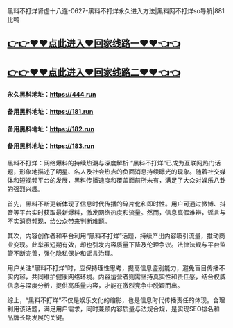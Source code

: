 黑料不打烊肾虚十八连-0627-黑料不打烊永久进入方法|黑料网不打烊so导航|881比鸭

## [👉👉♥♥点此进入♥回家线路一♥♥👈👈](https://unpkg.com/182run/index.html)
## [👉👉♥♥点此进入♥回家线路二♥♥👈👈](https://unpkg.com/182-1run/index.html)

#### 永久黑料地址：https://444.run
#### 备用黑料地址：https://181.run
#### 备用黑料地址：https://182.run
#### 备用黑料地址：https://183.run

黑料不打烊：网络爆料的持续热潮与深度解析
“黑料不打烊”已成为互联网热门话题，形象地描述了明星、名人及社会热点的负面消息持续曝光的现象。随着社交媒体和短视频平台的发展，黑料传播速度和覆盖面前所未有，满足了大众对娱乐八卦的强烈兴趣。

首先，黑料不断更新体现了信息时代传播的碎片化和即时性。用户可通过微博、抖音等平台实时获取最新爆料，激发网络热度和流量。然而，信息真假难辨，谣言与不实消息频现，给公众带来判断难题。

其次，内容创作者和平台利用“黑料不打烊”话题，持续产出内容吸引流量，推动商业变现。此举虽短期有效，却也引发内容质量下降及伦理争议。法律法规与平台监管不断完善，强化隐私保护和谣言治理。

用户关注“黑料不打烊”时，应保持理性思考，提高信息鉴别能力，避免盲目传播不实内容，共同维护健康网络环境。内容运营者则需坚持真实性和责任感，结合权威信息与深度分析，提供高质量内容，才能在激烈竞争中脱颖而出。

综上，“黑料不打烊”不仅是娱乐文化的缩影，也是信息时代传播责任的体现。合理利用该话题，满足用户需求，同时兼顾内容质量与法规合规，是实现SEO排名和品牌长期发展的关键。
